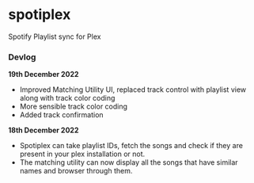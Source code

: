 # spotiplex
Spotify Playlist sync for Plex


### Devlog

**19th December 2022**
- Improved Matching Utility UI, replaced track control with playlist view along with track color coding
- More sensible track color coding
- Added track confirmation


**18th December 2022** 
- Spotiplex can take playlist IDs, fetch the songs and check if they are present in your plex installation or not.
- The matching utility can now display all the songs that have similar names and browser through them.